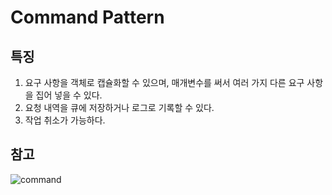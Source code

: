 # Command Pattern

## 특징

1. 요구 사항을 객체로 캡슐화할 수 있으며, 매개변수를 써서 여러 가지 다른 요구 사항을 집어 넣을 수 있다.
2. 요청 내역을 큐에 저장하거나 로그로 기록할 수 있다.
3. 작업 취소가 가능하다.

## 참고

![command](https://i.stack.imgur.com/ATk24.png)
